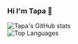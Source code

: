 ### Hi I'm Tapa 👋
![Tapa's GitHub stats](https://github-readme-stats.vercel.app/api?username=tapabratadey&count_private=true&show_icons=true&theme=dark&custom_title=GitHub%20Stats&include_all_commits=true)
</br>
![Top Languages](https://github-readme-stats.anuraghazra1.vercel.app/api/top-langs/?username=tapabratadey&theme=dark&count_private=true&layout=compact&langs_count=10&hide=C%23,ShaderLab)
